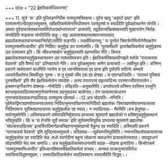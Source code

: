 +++
title = "22 ईक्षतिकर्माधिकरणम्"

+++
11. सूत्रे 'सः' इति पुल्लिङ्गनिर्देशः परमपुरुषविवक्षया। पूर्वत्र खलु 'अदृष्टो द्रष्टा' इति परमात्मनोऽन्यैरदृष्टत्वमुक्तम्, तर्हीक्षतिकर्मत्वेनाभिधीयमानः परमपुरुषो म स्यादेवेति पूर्वपक्षोत्थानेन संगतिः। अथवा पूर्वत्राकाशशब्दस्यार्थविरोधादर्थान्तरपरत्वं" प्रत्यपादि, तद्वदेवान्तरिक्षशब्दस्यापि मुखान्तरेण निर्वाहः संभवेदिति शङ्कया संगतिरिति चाहुः। यद्वा आकाशशब्दस्याम्बरान्तपरत्वात् ब्रह्मलोकशब्दस्याप्यन्यथानिर्वाहोऽस्तीति सङ्गतिः। तदर्थविचारस्तु ' यः पुनरेतं त्रिमात्रेणोमित्येनेनैवाक्षरेण परमपुरुषमभिध्यायीत' इति निर्दिष्टः चतुर्मुख उत परमात्मेति। किं 'पुरुषमीक्षते' इत्यत्रेक्षतिकर्मत्वं चतुर्मुखस्य उत परमात्मन इति। किं जीवधनशब्देन चतुर्मुखस्यापि ग्रहणमस्ति नेति। किमत्र ब्रह्मलोकशब्दश्चतुर्मुखस्थानवचन उत परमव्योमवचन इति। ईक्षतिकर्मविषयतयोगाहृते श्लोके 'यत्तत्कवया वेदयन्ते' इति वैष्णवं पदं" प्रत्भिज्ञायते नेति। अत्र पूर्वपक्षमुक्त्वा क्रमेण प्रत्याचष्टे -- लक्षीभूत इति। अस्मिन् प्रकरणे यथोपासनं फलमिति न्यायेन य एव ध्यानविषयस्स एव प्राप्य इति द्वयोरपि वादिनोः सम्मतो ध्यायतेरीक्षतेश्च विषयीभूतः पुरुषः। स तु मुख्यो जीव एक एव क्षेत्रज्ञः। स एवाण्डाधिपतिः। 'परात्परं पुरिशयं पुरुषमीक्षते' इति सैव ईक्षतिकर्मत्वेन व्यपदेशः। अस्य परात्परत्वं प्रकृत्यादिभ्यः परस्माज्जीवात्परत्वेन। इत्थमनङ्गीकारेण दोषमाह--नोचेदिति। परिहरति--अयुक्तमिति। प्रणवोपास्ये तस्मिन् परस्मिन् वस्तुनि शान्तामृतत्वादिपरमात्मगुणोपवर्णनस्य तदनुवादस्य चायोगात्। तेन परमात्मासाधारण गुणान्वयादेतत्प्रकरणप्रतिपाद्यः परमपुरुष एवेत्यर्थः।।12.अत्र चोदयति--नन्विति। पूर्वमेकद्विमात्रप्रणवोपासनफलतया निर्दिष्टभूम्यन्तरिक्षगणनानिर्दिष्टो ब्रह्मलोकः त्रिमात्रप्रणवोपासनफलतया निर्दिश्यमानः पूर्वोक्तप्रतयासत्त्या चतुर्मुखलोक एव स्यात्। न स्यादित्याह-- मैवमिति।तत्र हेतुमाह--पापोन्मुक्तेनेति। अस्मिन्प्रकरणे सर्वपापविनिर्मुक्तस्य प्राप्यतया श्रूयमाणो ब्रह्मलोको न क्षयिष्णुचतुर्मुखस्थानं भवितुमर्हति। किं च 'स तेजसि सूर्ये सम्पन्नः' इति सूर्यसम्पत्तिपूर्वकं प्राप्यतया श्रूयमाणो ब्रह्मलोकः 'संवत्सरादादित्यम्' इत्यर्चिरादिमार्गप्रत्यभिज्ञानान्मुक्तप्राप्यो वैकुण्ठ एव स्यादिति। अस्मिन्नपि प्रकरणे 'यत्तत्कवयो वेदयन्ते' इति सूरिद्दस्यत्वमुच्यते। तदिदमाह---सूर्यसम्पत्तिपूर्वमिति। नन्वन्तरिक्षलोकप्रत्यासत्त्या चतुर्मुखलोक एव स्यादिति चेन्न ;मध्ये स्वर्गादीनां बहूनां लोकानां व्यवधानेन प्रत्यासत्तेरभावात्। तावद्व्वधानं सोढव्यमिति चेत् समः समाधिः। अत्र चतुर्मुखलोकव्यवधानामपि तदाह--सोढव्य इत्यादिना। किंचोपक्रमे 'परमपुरुषमभिध्यायीत' इतिध्यानविषयस्यैवेक्षतिकर्मत्वं वाच्यम्। अन्यथा तत्क्रतुन्यायविरोधः स्यादित्यादिदूषणमूह्यम् । तस्मादीक्षतिकर्मत्वेन व्यपदिश्यमानः परमात्मैवेति सिद्धम्।।